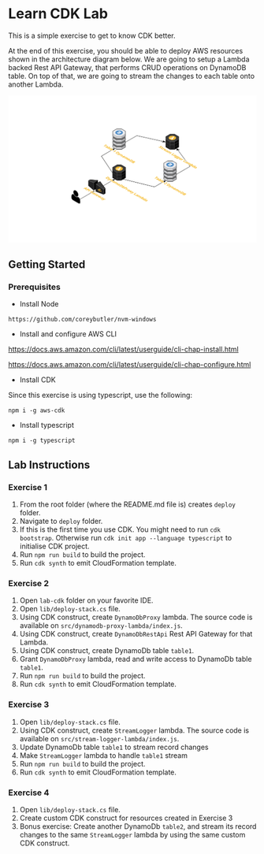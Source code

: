 # Learn CDK Lab

This is a simple exercise to get to know CDK better.

At the end of this exercise, you should be able to deploy AWS resources shown in the architecture diagram below. We are going to setup a Lambda backed Rest API Gateway, that performs CRUD operations on DynamoDB table.
On top of that, we are going to stream the changes to each table onto another Lambda.

![Architecture diagram](Architecture%20diagram.png)


## Getting Started

### Prerequisites

* Install Node
```
https://github.com/coreybutler/nvm-windows
```

* Install and configure AWS CLI

https://docs.aws.amazon.com/cli/latest/userguide/cli-chap-install.html

https://docs.aws.amazon.com/cli/latest/userguide/cli-chap-configure.html

* Install CDK

Since this exercise is using typescript, use the following:
```
npm i -g aws-cdk
```

* Install typescript
```
npm i -g typescript
```

## Lab Instructions

### Exercise 1

1. From the root folder (where the README.md file is) creates `deploy` folder.
2. Navigate to `deploy` folder.
3. If this is the first time you use CDK. You might need to run `cdk bootstrap`. Otherwise run `cdk init app --language typescript` to initialise CDK project.
4. Run `npm run build` to build the project.
5. Run `cdk synth` to emit CloudFormation template.

### Exercise 2

1. Open `lab-cdk` folder on your favorite IDE.
2. Open `lib/deploy-stack.cs` file.
3. Using CDK construct, create `DynamoDbProxy` lambda. The source code is available on `src/dynamodb-proxy-lambda/index.js`.
4. Using CDK construct, create `DynamoDbRestApi` Rest API Gateway for that Lambda.
5. Using CDK construct, create DynamoDb table `table1`.
6. Grant `DynamoDbProxy` lambda, read and write access to DynamoDb table `table1`.
5. Run `npm run build` to build the project.
6. Run `cdk synth` to emit CloudFormation template.


### Exercise 3
1. Open `lib/deploy-stack.cs` file.
2. Using CDK construct, create `StreamLogger` lambda. The source code is available on `src/stream-logger-lambda/index.js`.
3. Update DynamoDb table `table1` to stream record changes
4. Make `StreamLogger` lambda to handle `table1` stream
5. Run `npm run build` to build the project.
6. Run `cdk synth` to emit CloudFormation template.

### Exercise 4
1. Open `lib/deploy-stack.cs` file.
2. Create custom CDK construct for resources created in Exercise 3
3. Bonus exercise: Create another DynamoDb `table2`, and stream its record changes to the same `StreamLogger` lambda by using the same custom CDK construct.

